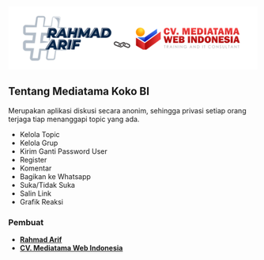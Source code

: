 <p align="center"><a href="https://www.mediatamaweb.co.id/" target="_blank"><img src="https://raw.githubusercontent.com/rhmdarif/assets/main/Desain%20tanpa%20judul.png" width="650"></a></p>

## Tentang Mediatama Koko BI

Merupakan aplikasi diskusi secara anonim, sehingga privasi setiap orang terjaga tiap menanggapi topic yang ada.

- Kelola Topic
- Kelola Grup
- Kirim Ganti Password User
- Register
- Komentar
- Bagikan ke Whatsapp
- Suka/Tidak Suka
- Salin Link
- Grafik Reaksi

### Pembuat

- **[Rahmad Arif](https://wa.me/?phone=6282285768836&text=Assalamualaikum)**
- **[CV. Mediatama Web Indonesia](https://www.mediatamaweb.co.id)**

